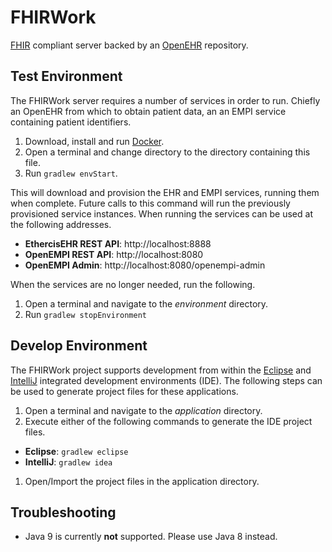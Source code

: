 # FHIRWork

[FHIR](https://www.hl7.org/fhir/) compliant server backed by an [OpenEHR](https://www.openehr.org/) repository.

## Test Environment

The FHIRWork server requires a number of services in order to run. Chiefly an OpenEHR from which to obtain patient data, an an EMPI service containing patient identifiers.

1. Download, install and run [Docker](https://www.docker.com).
1. Open a terminal and change directory to the directory containing this file.
1. Run `gradlew envStart`.

This will download and provision the EHR and EMPI services, running them when complete. Future calls to this command will run the previously provisioned service instances. When running the services can be used at the following addresses.

  * __EthercisEHR REST API__: http://localhost:8888
  * __OpenEMPI REST API__: http://localhost:8080
  * __OpenEMPI Admin__: http://localhost:8080/openempi-admin

When the services are no longer needed, run the following.

1. Open a terminal and navigate to the _environment_ directory.
1. Run `gradlew stopEnvironment`

## Develop Environment

The FHIRWork project supports development from within the [Eclipse](https://www.eclipse.org/) and [IntelliJ](https://www.jetbrains.com/idea/) integrated development environments (IDE). The following steps can be used to generate project files for these applications.

1. Open a terminal and navigate to the _application_ directory.
1. Execute either of the following commands to generate the IDE project files.
  * __Eclipse__: `gradlew eclipse`
  * __IntelliJ__: `gradlew idea`
1. Open/Import the project files in the application directory.

## Troubleshooting

* Java 9 is currently __not__ supported. Please use Java 8 instead.

